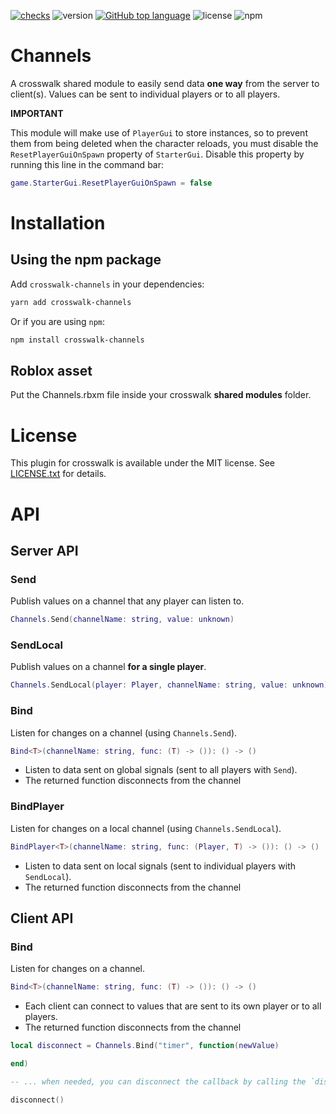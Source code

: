 [![checks](https://github.com/seaofvoices/crosswalk-channels/actions/workflows/test.yml/badge.svg)](https://github.com/seaofvoices/crosswalk-channels/actions/workflows/test.yml)
![version](https://img.shields.io/github/package-json/v/seaofvoices/crosswalk-channels)
[![GitHub top language](https://img.shields.io/github/languages/top/seaofvoices/crosswalk-channels)](https://github.com/luau-lang/luau)
![license](https://img.shields.io/npm/l/crosswalk-channels)
![npm](https://img.shields.io/npm/dt/crosswalk-channels)

# Channels

A crosswalk shared module to easily send data **one way** from the server to client(s). Values can be sent to individual players or to all players.

**IMPORTANT**

This module will make use of `PlayerGui` to store instances, so to prevent them from being deleted when the character reloads, you must disable the `ResetPlayerGuiOnSpawn` property of `StarterGui`. Disable this property by running this line in the command bar:

```lua
game.StarterGui.ResetPlayerGuiOnSpawn = false
```

# Installation

## Using the npm package

Add `crosswalk-channels` in your dependencies:

```bash
yarn add crosswalk-channels
```

Or if you are using `npm`:

```bash
npm install crosswalk-channels
```

## Roblox asset

Put the Channels.rbxm file inside your crosswalk **shared modules** folder.

# License

This plugin for crosswalk is available under the MIT license. See [LICENSE.txt](LICENSE.txt) for details.

# API

## Server API

### Send

Publish values on a channel that any player can listen to.

```lua
Channels.Send(channelName: string, value: unknown)
```

### SendLocal

Publish values on a channel **for a single player**.

```lua
Channels.SendLocal(player: Player, channelName: string, value: unknown)
```

### Bind

Listen for changes on a channel (using `Channels.Send`).

```lua
Bind<T>(channelName: string, func: (T) -> ()): () -> ()
```

- Listen to data sent on global signals (sent to all players with `Send`).
- The returned function disconnects from the channel

### BindPlayer

Listen for changes on a local channel (using `Channels.SendLocal`).

```lua
BindPlayer<T>(channelName: string, func: (Player, T) -> ()): () -> ()
```

- Listen to data sent on local signals (sent to individual players with `SendLocal`).
- The returned function disconnects from the channel


## Client API

### Bind

Listen for changes on a channel.

```lua
Bind<T>(channelName: string, func: (T) -> ()): () -> ()
```

- Each client can connect to values that are sent to its own player or to all players.
- The returned function disconnects from the channel

```lua
local disconnect = Channels.Bind("timer", function(newValue)

end)

-- ... when needed, you can disconnect the callback by calling the `disconnect` function

disconnect()
```
